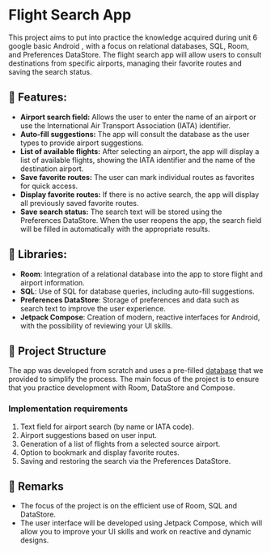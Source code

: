 # Flight Search App

This project aims to put into practice the knowledge acquired during unit 6 google basic Android , with a focus on relational databases, SQL, Room, and Preferences DataStore. The flight search app will allow users to consult destinations from specific airports, managing their favorite routes and saving the search status. 

## 📱 Features: 
- **Airport search field:** Allows the user to enter the name of an airport or use the International Air Transport Association (IATA) identifier. 
- **Auto-fill suggestions:** The app will consult the database as the user types to provide airport suggestions.
- **List of available flights:** After selecting an airport, the app will display a list of available flights, showing the IATA identifier and the name of the destination airport.
- **Save favorite routes:** The user can mark individual routes as favorites for quick access. 
- **Display favorite routes:** If there is no active search, the app will display all previously saved favorite routes. 
- **Save search status:** The search text will be stored using the Preferences DataStore. When the user reopens the app, the search field will be filled in automatically with the appropriate results.

## 📖 Libraries:
- **Room**: Integration of a relational database into the app to store flight and airport information. 
- **SQL**: Use of SQL for database queries, including auto-fill suggestions. 
- **Preferences DataStore**: Storage of preferences and data such as search text to improve the user experience. 
- **Jetpack Compose**: Creation of modern, reactive interfaces for Android, with the possibility of reviewing your UI skills.

## 🚀 Project Structure
The app was developed from scratch and uses a pre-filled [database](https://github.com/google-developer-training/android-basics-kotlin-sql-basics-app/tree/project) that we provided to simplify the process. The main focus of the project is to ensure that you practice development with Room, DataStore and Compose.

### Implementation requirements 
1. Text field for airport search (by name or IATA code). 
2. Airport suggestions based on user input. 
3. Generation of a list of flights from a selected source airport. 
4. Option to bookmark and display favorite routes.
5. Saving and restoring the search via the Preferences DataStore. 

## 📝 Remarks 
- The focus of the project is on the efficient use of Room, SQL and DataStore.
- The user interface will be developed using Jetpack Compose, which will allow you to improve your UI skills and work on reactive and dynamic designs.

